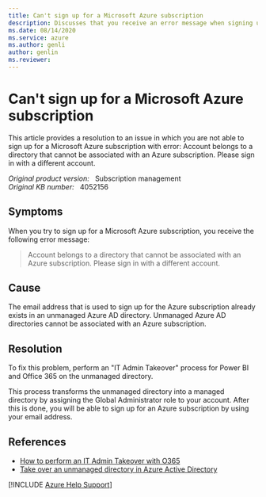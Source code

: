 ```yaml
---
title: Can't sign up for a Microsoft Azure subscription
description: Discusses that you receive an error message when signing up for a Microsoft Azure subscription.
ms.date: 08/14/2020
ms.service: azure
ms.author: genli
author: genlin
ms.reviewer: 
---
```

# Can't sign up for a Microsoft Azure subscription

This article provides a resolution to an issue in which you are not able to sign up for a Microsoft Azure subscription with error: Account belongs to a directory that cannot be associated with an Azure subscription. Please sign in with a different account.

_Original product version:_ &nbsp; Subscription management  
_Original KB number:_ &nbsp; 4052156

## Symptoms

When you try to sign up for a Microsoft Azure subscription, you receive the following error message:

> Account belongs to a directory that cannot be associated with an Azure subscription. Please sign in with a different account.

## Cause

The email address that is used to sign up for the Azure subscription already exists in an unmanaged Azure AD directory. Unmanaged Azure AD directories cannot be associated with an Azure subscription.

## Resolution

To fix this problem, perform an "IT Admin Takeover" process for Power BI and Office 365 on the unmanaged directory.

This process transforms the unmanaged directory into a managed directory by assigning the Global Administrator role to your account. After this is done, you will be able to sign up for an Azure subscription by using your email address.

## References

- [How to perform an IT Admin Takeover with O365](https://powerbi.microsoft.com/blog/how-to-perform-an-it-admin-takeover-with-o365/)
- [Take over an unmanaged directory in Azure Active Directory](/azure/active-directory/domains-admin-takeover)

[!INCLUDE [Azure Help Support](../../includes/azure-help-support.md)]
